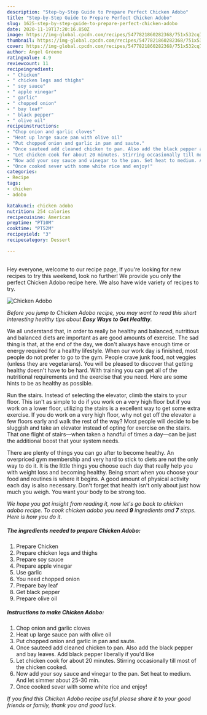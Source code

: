 ```yaml
---
description: "Step-by-Step Guide to Prepare Perfect Chicken Adobo"
title: "Step-by-Step Guide to Prepare Perfect Chicken Adobo"
slug: 1625-step-by-step-guide-to-prepare-perfect-chicken-adobo
date: 2020-11-19T17:20:16.850Z
image: https://img-global.cpcdn.com/recipes/5477821860282368/751x532cq70/chicken-adobo-recipe-main-photo.jpg
thumbnail: https://img-global.cpcdn.com/recipes/5477821860282368/751x532cq70/chicken-adobo-recipe-main-photo.jpg
cover: https://img-global.cpcdn.com/recipes/5477821860282368/751x532cq70/chicken-adobo-recipe-main-photo.jpg
author: Angel Greene
ratingvalue: 4.9
reviewcount: 11
recipeingredient:
- " Chicken"
- " chicken legs and thighs"
- " soy sauce"
- " apple vinegar"
- " garlic"
- " chopped onion"
- " bay leaf"
- " black pepper"
- " olive oil"
recipeinstructions:
- "Chop onion and garlic cloves"
- "Heat up large sauce pan with olive oil"
- "Put chopped onion and garlic in pan and saute."
- "Once sauteed add cleaned chicken to pan. Also add the black pepper and bay leaves. Add black pepper liberally if you&#39;d like"
- "Let chicken cook for about 20 minutes. Stirring occasionally till most of the chicken cooked."
- "Now add your soy sauce and vinegar to the pan. Set heat to medium. And let simmer about 25-30 min."
- "Once cooked sever with some white rice and enjoy!"
categories:
- Recipe
tags:
- chicken
- adobo

katakunci: chicken adobo 
nutrition: 254 calories
recipecuisine: American
preptime: "PT10M"
cooktime: "PT52M"
recipeyield: "3"
recipecategory: Dessert

---
```

<br>
Hey everyone, welcome to our recipe page, If you're looking for new recipes to try this weekend, look no further! We provide you only the perfect Chicken Adobo recipe here. We also have wide variety of recipes to try.
<br>


![Chicken Adobo](https://img-global.cpcdn.com/recipes/5477821860282368/751x532cq70/chicken-adobo-recipe-main-photo.jpg)

<i>Before you jump to Chicken Adobo recipe, you may want to read this short interesting healthy tips about <strong>Easy Ways to Get Healthy</strong>.</i>

We all understand that, in order to really be healthy and balanced, nutritious and balanced diets are important as are good amounts of exercise. The sad thing is that, at the end of the day, we don't always have enough time or energy required for a healthy lifestyle. When our work day is finished, most people do not prefer to go to the gym. People crave junk food, not veggies (unless they are vegetarians). You will be pleased to discover that getting healthy doesn't have to be hard. With training you can get all of the nutritional requirements and the exercise that you need. Here are some hints to be as healthy as possible.

Run the stairs. Instead of selecting the elevator, climb the stairs to your floor. This isn't as simple to do if you work on a very high floor but if you work on a lower floor, utilizing the stairs is a excellent way to get some extra exercise. If you do work on a very high floor, why not get off the elevator a few floors early and walk the rest of the way? Most people will decide to be sluggish and take an elevator instead of opting for exercise on the stairs. That one flight of stairs—when taken a handful of times a day—can be just the additional boost that your system needs. 

There are plenty of things you can go after to become healthy. An overpriced gym membership and very hard to stick to diets are not the only way to do it. It is the little things you choose each day that really help you with weight loss and becoming healthy. Being smart when you choose your food and routines is where it begins. A good amount of physical activity each day is also necessary. Don't forget that health isn't only about just how much you weigh. You want your body to be strong too. 


<i>We hope you got insight from reading it, now let's go back to chicken adobo recipe. To cook chicken adobo you need <strong>9</strong> ingredients and <strong>7</strong> steps. Here is how you do it.
</i>

##### The ingredients needed to prepare Chicken Adobo:

1. Prepare  Chicken
1. Prepare  chicken legs and thighs
1. Prepare  soy sauce
1. Prepare  apple vinegar
1. Use  garlic
1. You need  chopped onion
1. Prepare  bay leaf
1. Get  black pepper
1. Prepare  olive oil


##### Instructions to make Chicken Adobo:

1. Chop onion and garlic cloves
1. Heat up large sauce pan with olive oil
1. Put chopped onion and garlic in pan and saute.
1. Once sauteed add cleaned chicken to pan. Also add the black pepper and bay leaves. Add black pepper liberally if you&#39;d like
1. Let chicken cook for about 20 minutes. Stirring occasionally till most of the chicken cooked.
1. Now add your soy sauce and vinegar to the pan. Set heat to medium. And let simmer about 25-30 min.
1. Once cooked sever with some white rice and enjoy!


<i>If you find this Chicken Adobo recipe useful please share it to your good friends or family, thank you and good luck.</i>
